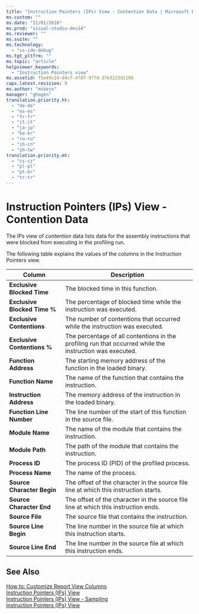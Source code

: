 ```yaml
---
title: "Instruction Pointers (IPs) View - Contention Data | Microsoft Docs"
ms.custom: ""
ms.date: "11/01/2016"
ms.prod: "visual-studio-dev14"
ms.reviewer: ""
ms.suite: ""
ms.technology: 
  - "vs-ide-debug"
ms.tgt_pltfrm: ""
ms.topic: "article"
helpviewer_keywords: 
  - "Instruction Pointers view"
ms.assetid: f5e49c24-d4cf-4f87-977d-37e3223d1196
caps.latest.revision: 9
ms.author: "mikejo"
manager: "ghogen"
translation.priority.ht: 
  - "de-de"
  - "es-es"
  - "fr-fr"
  - "it-it"
  - "ja-jp"
  - "ko-kr"
  - "ru-ru"
  - "zh-cn"
  - "zh-tw"
translation.priority.mt: 
  - "cs-cz"
  - "pl-pl"
  - "pt-br"
  - "tr-tr"
---
```

# Instruction Pointers (IPs) View - Contention Data
The IPs view of contention data lists data for the assembly instructions that were blocked from executing in the profiling run.  
  
 The following table explains the values of the columns in the Instruction Pointers view.  
  
|Column|Description|  
|------------|-----------------|  
|**Exclusive Blocked Time**|The blocked time in this function.|  
|**Exclusive Blocked Time %**|The percentage of blocked time while the instruction was executed.|  
|**Exclusive Contentions**|The number of contentions that occurred while the instruction was executed.|  
|**Exclusive Contentions %**|The percentage of all contentions in the profiling run that occurred while the instruction was executed.|  
|**Function Address**|The starting memory address of the function in the loaded binary.|  
|**Function Name**|The name of the function that contains the instruction.|  
|**Instruction Address**|The memory address of the instruction in the loaded binary.|  
|**Function Line Number**|The line number of the start of this function in the source file.|  
|**Module Name**|The name of the module that contains the instruction.|  
|**Module Path**|The path of the module that contains the instruction.|  
|**Process ID**|The process ID (PID) of the profiled process.|  
|**Process Name**|The name of the process.|  
|**Source Character Begin**|The offset of the character in the source file line at which this instruction starts.|  
|**Source Character End**|The offset of the character in the source file line at which this instruction ends.|  
|**Source File**|The source file that contains the instruction.|  
|**Source Line Begin**|The line number in the source file at which this instruction starts.|  
|**Source Line End**|The line number in the source file at which this instruction ends.|  
  
## See Also  
 [How to: Customize Report View Columns](../profiling/how-to-customize-report-view-columns.md)   
 [Instruction Pointers (IPs) View](../profiling/instruction-pointers-ips-view.md)   
 [Instruction Pointers (IPs) View - Sampling](../profiling/instruction-pointers-ips-view-dotnet-memory-sampling-data.md)   
 [Instruction Pointers (IPs) View](../profiling/instruction-pointers-ips-view-sampling-data.md)